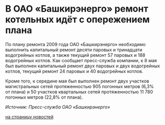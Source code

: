 # В ОАО «Башкирэнерго» ремонт котельных идёт с опережением плана

По плану ремонта 2009 года ОАО «Башкирэнерго» необходимо выполнить капитальный
ремонт десяти паровых и тринадцати водогрейных котлов, а также текущий ремонт
57 паровых и 188 водогрейных котлов. Как сообщает пресс-служба компании, к 8
мая был выполнен капитальный ремонт двух паровых и двух водогрейных котлов,
текущий ремонт 24 паровых и 40 водогрейных котлов.

Кроме того, к середине мая был выполнен ремонт двух участков магистральных
сетей протяженностью 905 погонных метров (6,3% от плана) и 50 участков
квартальных сетей протяженностью 11 780 погонных метров (22,8% от плана).

_Источник: Пресс-служба ОАО «Башкирэнерго»_

[на страницу новостей](http://www.teplokomplekt.com/news.shtml)

